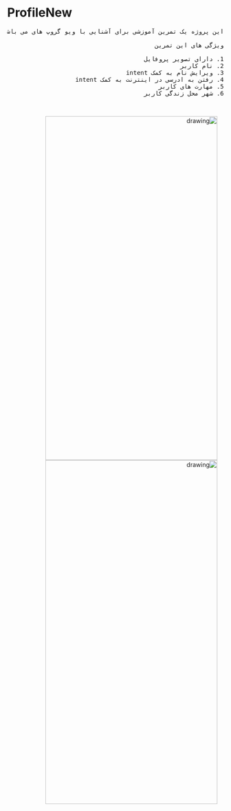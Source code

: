 # ProfileNew
<pre style="direction: rtl;" dir="rtl">
این پروژه یک تمرین آموزشی برای آشنایی با ویو گروپ های می باشد

ویژگی های این تمرین 

1. دارای تصویر پروفایل  
2. نام کاربر 
3. ویرایش نام به کمک intent
4. رفتن به ادرسی در اینترنت به کمک intent 
5. مهارت های کاربر 
6. شهر محل زندگی کاربر 

</pre>

<div style="margin:0 auto;padding:15px;display:inline-block" dir="rtl">
 <img src="https://github.com/MehrdadTabesh/ProfileNew/raw/master/profile.png" alt="drawing" width="400px" height="800px" style="max-width:100%;float: right;">
 
 <img src="https://github.com/MehrdadTabesh/ProfileNew/blob/master/edit.png" style="float:right" alt="drawing" width="400px" height="800px" margin="10px"/>
</div>

